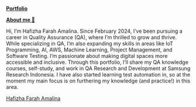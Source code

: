 [**Portfolio**](https://github.com/hafizhafarahamalina/Portfolio?tab=readme-ov-file#portfolio)

[**About me 👋**](https://github.com/hafizhafarahamalina/Portfolio?tab=readme-ov-file#about-me-wave)

Hi, I’m Hafizha Farah Amalina. Since February 2024, I’ve been pursuing a career in Quality Assurance (QA), where I’m thrilled to grow and thrive. While specializing in QA, I’m also expanding my skills in areas like IoT Programming, AI, AWS, Machine Learning, Project Management, and Software Testing. I’m passionate about making digital spaces more accessible and inclusive. Through this portfolio, I’ll share my QA knowledge courses, self-study, and work in QA Research and Development at Samsung Research Indonesia. I have also started learning test automation in, so at the moment my main focus is on furthering my knowledge (and practice!) in this area.

<div class="badge-base LI-profile-badge" data-locale="en_US" data-size="medium" data-theme="light" data-type="VERTICAL" data-vanity="hafizhafarahamalina28" data-version="v1"><a class="badge-base__link LI-simple-link" href="https://id.linkedin.com/in/hafizhafarahamalina28/en?trk=profile-badge">Hafizha Farah Amalina</a></div>
